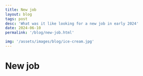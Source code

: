 ```yaml
---
title: New job
layout: blog
tags: post
desc: 'What was it like looking for a new job in early 2024'
date: 2024-06-10
permalink: '/blog/new-job.html'

img: '/assets/images/blog/ice-cream.jpg'
---
```


# New job
